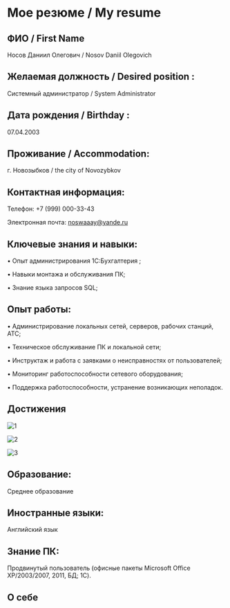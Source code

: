 # Мое резюме / My resume

## ФИО /  First Name 

Носов Даниил Олегович / Nosov Daniil Olegovich

## Желаемая должность / Desired position :

Системный администратор / System Administrator

## Дата рождения / Birthday :

07.04.2003

## Проживание / Accommodation:

г. Новозыбков / the city of Novozybkov

## Контактная информация:

Телефон: +7 (999) 000-33-43

Электронная почта: noswaaay@yande.ru

## Ключевые знания и навыки:

•	Опыт администрирования 1С:Бухгалтерия ;

•	Навыки монтажа и обслуживания ПК;

•	Знание языка запросов SQL;

## Опыт работы:

•	Администрирование локальных сетей, серверов, рабочих станций, АТС;

•	Техническое обслуживание ПК и локальной сети;

•	Инструктаж и работа с заявками о неисправностях от пользователей;

•	Мониторинг работоспособности сетевого оборудования;

•	Поддержка работоспособности, устранение возникающих неполадок.

## Достижения

![1](https://user-images.githubusercontent.com/94595514/147410882-f78a4631-1eac-4ab9-8152-aebd3238bdb9.jpg)

![2](https://user-images.githubusercontent.com/94595514/147410888-1234ba9b-39d2-422d-b15f-b26d15bb38f8.jpg)

![3](https://user-images.githubusercontent.com/94595514/147410895-cf686f16-7fc0-4d7d-a936-fbc286f351a9.jpg)

## Образование:

 Среднее образование
 
## Иностранные языки: 

Английский язык

## Знание ПК: 

Продвинутый пользователь (офисные пакеты Microsoft Office XP/2003/2007, 2011, БД; 1C).

## О себе

